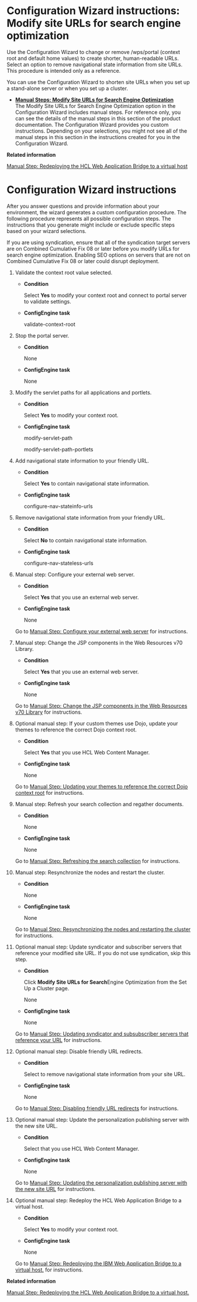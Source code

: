 # Configuration Wizard instructions: Modify site URLs for search engine optimization

Use the Configuration Wizard to change or remove /wps/portal \(context root and default home values\) to create shorter, human-readable URLs. Select an option to remove navigational state information from site URLs. This procedure is intended only as a reference.

You can use the Configuration Wizard to shorten site URLs when you set up a stand-alone server or when you set up a cluster.

-   **[Manual Steps: Modify Site URLs for Search Engine Optimization](../config/cw_shorten_url_seo_manual.md)**  
The Modify Site URLs for Search Engine Optimization option in the Configuration Wizard includes manual steps. For reference only, you can see the details of the manual steps in this section of the product documentation. The Configuration Wizard provides you custom instructions. Depending on your selections, you might not see all of the manual steps in this section in the instructions created for you in the Configuration Wizard.


**Related information**  


[Manual Step: Redeploying the HCL Web Application Bridge to a virtual host](../config/cw_shorten_url_seo_manual-wab.md)

# Configuration Wizard instructions

After you answer questions and provide information about your environment, the wizard generates a custom configuration procedure. The following procedure represents all possible configuration steps. The instructions that you generate might include or exclude specific steps based on your wizard selections.

If you are using syndication, ensure that all of the syndication target servers are on Combined Cumulative Fix 08 or later before you modify URLs for search engine optimization. Enabling SEO options on servers that are not on Combined Cumulative Fix 08 or later could disrupt deployment.

1.  Validate the context root value selected.

    -   **Condition**

        Select **Yes** to modify your context root and connect to portal server to validate settings.

    -   **ConfigEngine task**

        validate-context-root

2.  Stop the portal server.

    -   **Condition**

        None

    -   **ConfigEngine task**

        None

3.  Modify the servlet paths for all applications and portlets.

    -   **Condition**

        Select **Yes** to modify your context root.

    -   **ConfigEngine task**

        modify-servlet-path

        modify-servlet-path-portlets

4.  Add navigational state information to your friendly URL.

    -   **Condition**

        Select **Yes** to contain navigational state information.

    -   **ConfigEngine task**

        configure-nav-stateinfo-urls

5.  Remove navigational state information from your friendly URL.

    -   **Condition**

        Select **No** to contain navigational state information.

    -   **ConfigEngine task**

        configure-nav-stateless-urls

6.  Manual step: Configure your external web server.

    -   **Condition**

        Select **Yes** that you use an external web server.

    -   **ConfigEngine task**

        None

    Go to [Manual Step: Configure your external web server](cw_shorten_url_seo_manual-web-server.md#) for instructions.

7.  Manual step: Change the JSP components in the Web Resources v70 Library.

    -   **Condition**

        Select **Yes** that you use an external web server.

    -   **ConfigEngine task**

        None

    Go to [Manual Step: Change the JSP components in the Web Resources v70 Library](cw_shorten_url_seo_manual-jsp.md#) for instructions.

8.  Optional manual step: If your custom themes use Dojo, update your themes to reference the correct Dojo context root.

    -   **Condition**

        Select **Yes** that you use HCL Web Content Manager.

    -   **ConfigEngine task**

        None

    Go to [Manual Step: Updating your themes to reference the correct Dojo context root](cw_shorten_url_seo_manual-dojo.md#) for instructions.

9.  Manual step: Refresh your search collection and regather documents.

    -   **Condition**

        None

    -   **ConfigEngine task**

        None

    Go to [Manual Step: Refreshing the search collection](cw_shorten_url_seo_manual-search.md#) for instructions.

10. Manual step: Resynchronize the nodes and restart the cluster.

    -   **Condition**

        None

    -   **ConfigEngine task**

        None

    Go to [Manual Step: Resynchronizing the nodes and restarting the cluster](cw_shorten_url_seo_manual-resycn-cluster.md#) for instructions.

11. Optional manual step: Update syndicator and subscriber servers that reference your modified site URL. If you do not use syndication, skip this step.

    -   **Condition**

        Click **Modify Site URLs for Search**Engine Optimization from the Set Up a Cluster page.

        None

    -   **ConfigEngine task**

        None

    Go to [Manual Step: Updating syndicator and subsubscriber servers that reference your URL](cw_shorten_url_seo_manual-synd.md#) for instructions.

12. Optional manual step: Disable friendly URL redirects.

    -   **Condition**

        Select to remove navigational state information from your site URL.

    -   **ConfigEngine task**

        None

    Go to [Manual Step: Disabling friendly URL redirects](cw_shorten_url_seo_manual-disable-redirect.md#) for instructions.

13. Optional manual step: Update the personalization publishing server with the new site URL.

    -   **Condition**

        Select that you use HCL Web Content Manager.

    -   **ConfigEngine task**

        None

    Go to [Manual Step: Updating the personalization publishing server with the new site URL](cw_shorten_url_seo_manual-pzn-publish.md#) for instructions.

14. Optional manual step: Redeploy the HCL Web Application Bridge to a virtual host.

    -   **Condition**

        Select **Yes** to modify your context root.

    -   **ConfigEngine task**

        None

    Go to [Manual Step: Redeploying the IBM Web Application Bridge to a virtual host.](cw_shorten_url_seo_manual-wab.md) for instructions.


**Related information**  


[Manual Step: Redeploying the HCL Web Application Bridge to a virtual host.](cw_shorten_url_seo_manual-wab.md#)

